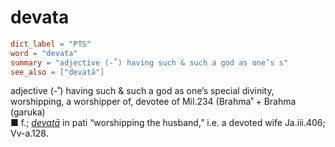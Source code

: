 # devata

``` toml
dict_label = "PTS"
word = "devata"
summary = "adjective (-˚) having such & such a god as one’s s"
see_also = ["devatā"]
```

adjective (\-˚) having such & such a god as one’s special divinity, worshipping, a worshipper of, devotee of Mil.234 (Brahma˚ \+ Brahma (garuka)  
■ f.; *[devatā](devatā.md)* in pati “worshipping the husband,” i.e. a devoted wife Ja.iii.406; Vv\-a.128.

